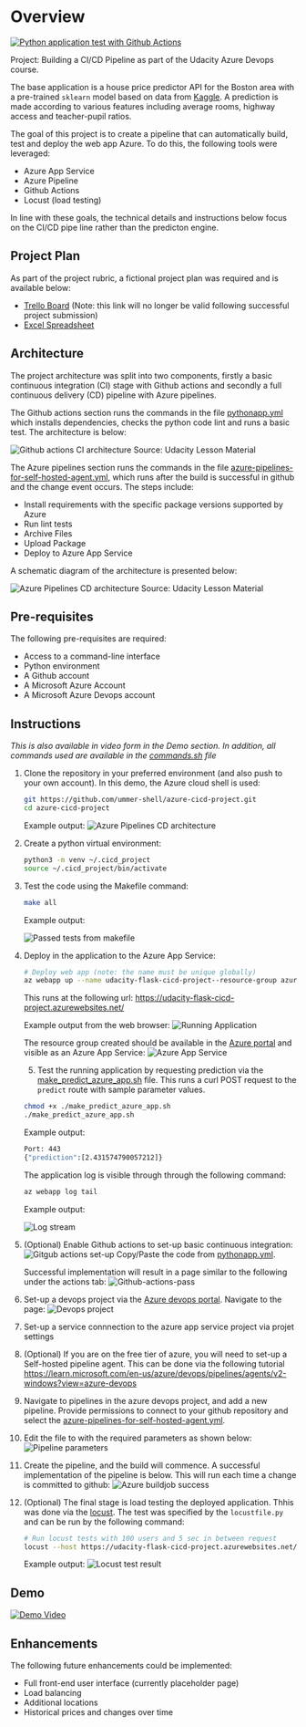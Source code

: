 
# Overview
[![Python application test with Github Actions](https://github.com/ummer-shell/azure-cicd-project/actions/workflows/pythonapp.yml/badge.svg)](https://github.com/ummer-shell/azure-cicd-project/actions/workflows/pythonapp.yml)

Project: Building a CI/CD Pipeline as part of the Udacity Azure Devops course. 

The base application is a house price predictor API for the Boston area  with a pre-trained `sklearn` model based on data from [Kaggle](https://www.kaggle.com/c/boston-housing). A prediction is made according to various features including average rooms, highway access and teacher-pupil ratios.

The goal of this project is to create a pipeline that can automatically build, test and deploy the web app Azure. To do this, the following tools were leveraged:
- Azure App Service
- Azure Pipeline
- Github Actions
- Locust (load testing)

In line with these goals, the technical details and instructions below focus on the CI/CD pipe line rather than the predicton engine.

## Project Plan
As part of the project rubric, a fictional project plan was required and is available below:
- [Trello Board](https://trello.com/b/s2edAcH3/udacity-ci-cd-pipeline) (Note: this link will no longer be valid following successful project submission)
- [Excel Spreadsheet](https://github.com/ummer-shell/azure-cicd-project/blob/main/project-plan.xlsx)


## Architecture
The project architecture was split into two components, firstly a basic continuous integration (CI) stage with Github actions and secondly a full continuous delivery (CD) pipeline with Azure pipelines.

The Github actions section runs the commands in the file [pythonapp.yml](./.github/workflows/pythonapp.yml) which installs dependencies, checks the python code lint and runs a basic test. The architecture is below:

![Github actions CI architecture](./Screenshots/github-actions-architecture.PNG)
Source: Udacity Lesson Material

The Azure pipelines section runs the commands in the file [azure-pipelines-for-self-hosted-agent.yml](./azure-pipelines-for-self-hosted-agent.yml), which runs after the build is successful in github and the change event occurs. The steps include:
- Install requirements with the specific package versions supported by Azure
- Run lint tests
- Archive Files
- Upload Package
- Deploy to Azure App Service

A schematic diagram of the architecture is presented below:

![Azure Pipelines CD architecture](./Screenshots/azure-cd-architecture.PNG)
Source: Udacity Lesson Material

## Pre-requisites
The following pre-requisites are required:
- Access to a command-line interface
- Python environment
- A Github account
- A Microsoft Azure Account
- A Microsoft Azure Devops account

## Instructions
*This is also available in video form in the Demo section. In addition, all commands used are available in the [commands.sh]() file*

1. Clone the repository in your preferred environment (and also push to your own account). In this demo, the Azure cloud shell is used: 
    ```bash
    git https://github.com/ummer-shell/azure-cicd-project.git
    cd azure-cicd-project
    ```
    Example output:
    ![Azure Pipelines CD architecture](./Screenshots/cloned-in-azure-cloud-shell.PNG)

2. Create a python virtual environment:
    ```bash
    python3 -m venv ~/.cicd_project
    source ~/.cicd_project/bin/activate
    ```

3. Test the code using the Makefile command:
    ```bash 
    make all
    ```
    Example output:

    ![Passed tests from makefile](./Screenshots//makefile-tests.PNG)

4. Deploy in the application to the Azure App Service:
    ```bash
    # Deploy web app (note: the name must be unique globally)
    az webapp up --name udacity-flask-cicd-project--resource-group azure-cicd-project
    ```
    This runs at the following url: https://udacity-flask-cicd-project.azurewebsites.net/

    Example output from the web browser:
    ![Running Application](./Screenshots/running-application.PNG)

    The resource group created should be available in the [Azure portal](https://portal.azure.com/) and visible as an Azure App Service:
    ![Azure App Service](./Screenshots/azure-app-service.PNG)

    5. Test the running application by requesting prediction via the [make_predict_azure_app.sh](./make_predict_azure_app.sh) file. This runs a curl POST request to the `predict` route with sample parameter values.
    ```bash
    chmod +x ./make_predict_azure_app.sh
    ./make_predict_azure_app.sh
    ```
    Example output:
    ```bash
    Port: 443
    {"prediction":[2.431574790057212]}
    ```
    The application log is visible through through the following command:
    ```bash
    az webapp log tail
    ```

    Example output:

    ![Log stream](./Screenshots/log-stream.PNG)

6. (Optional) Enable Github actions to set-up basic continuous integration:
    ![Gitgub actions set-up](./Screenshots/github-actions-setup.PNG)
    Copy/Paste the code from [pythonapp.yml](./.github/workflows/pythonapp.yml).

    Successful implementation will result in a page similar to the following under the actions tab:
    ![Github-actions-pass](./Screenshots/github-action-pass.PNG)

7. Set-up a devops project via the [Azure devops portal](https://dev.azure.com). Navigate to the page:
    ![Devops project](./Screenshots/azure-devops-project.PNG)

8. Set-up a service connnection to the azure app service project via projet settings

9. (Optional) If you are on the free tier of azure, you will need to set-up a Self-hosted pipeline agent. This can be done via the following tutorial
https://learn.microsoft.com/en-us/azure/devops/pipelines/agents/v2-windows?view=azure-devops 

10. Navigate to pipelines in the azure devops project, and add a new pipeline. Provide permissions to connect to your github repository and select the [azure-pipelines-for-self-hosted-agent.yml](./azure-pipelines-for-self-hosted-agent.yml).

11. Edit the file to with the required parameters as shown below:
    ![Pipeline parameters](./Screenshots/azure-pipeline-parameters.PNG)

12. Create the pipeline, and the build will commence. A successful implementation of the pipeline is below. This will run each time a change is committed to github:
    ![Azure buildjob success](./Screenshots/successful-run-buildjob.PNG)

13. (Optional) The final stage is load testing the deployed application. Thhis was done via the [locust](https://docs.locust.io/en/stable/what-is-locust.html). The test was specified by the `locustfile.py` and can be run by the following command:
    ```bash
    # Run locust tests with 100 users and 5 sec in between request
    locust --host https://udacity-flask-cicd-project.azurewebsites.net/ --headless -u 100 -r 5
    ```

    Example output:
    ![Locust test result](./Screenshots/locust-test-result.PNG)

## Demo 

[![Demo Video](https://img.youtube.com/vi/YOUTUBE_VIDEO_ID_HERE/0.jpg)](https://www.youtube.com/watch?v=YOUTUBE_VIDEO_ID_HERE)


## Enhancements
The following future enhancements could be implemented:
- Full front-end user interface (currently placeholder page)
- Load balancing
- Additional locations
- Historical prices and changes over time
